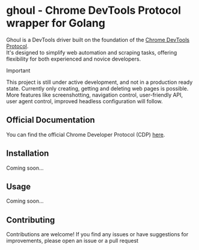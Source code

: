 # ghoul - Chrome DevTools Protocol wrapper for Golang

Ghoul is a DevTools driver built on the foundation of the [Chrome DevTools Protocol](https://chromedevtools.github.io/devtools-protocol/).   
It's designed to simplify web automation and scraping tasks, offering flexibility for both experienced and novice developers.

> [!IMPORTANT]   
> This project is still under active development, and not in a production ready state. Currently only creating, getting and deleting web pages is possible.   
> More features like screenshotting, navigation control, user-friendly API, user agent control, improved headless configuration will follow.

## Official Documentation
You can find the official Chrome Developer Protocol (CDP) [here](https://chromedevtools.github.io/devtools-protocol/).

## Installation
Coming soon...

## Usage
Coming soon...

## Contributing
Contributions are welcome! If you find any issues or have suggestions for improvements, please open an issue or a pull request